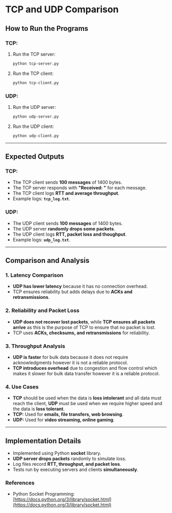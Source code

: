# TCP and UDP Comparison

## How to Run the Programs

### **TCP:**
1. Run the TCP server:
   ```sh
   python tcp-server.py
   ```
2. Run the TCP client:
   ```sh
   python tcp-client.py
   ```

### **UDP:**
1. Run the UDP server:
   ```sh
   python udp-server.py
   ```
2. Run the UDP client:
   ```sh
   python udp-client.py
   ```

---

## Expected Outputs

### **TCP:**
- The TCP client sends **100 messages** of 1400 bytes.
- The TCP server responds with **"Received: "** for each message.
- The TCP client logs **RTT and average throughput**.
- Example logs: **`tcp_log.txt`**.

### **UDP:**
- The UDP client sends **100 messages** of 1400 bytes.
- The UDP server **randomly drops some packets**.
- The UDP client logs **RTT, packet loss and thoughput**.
- Example logs: **`udp_log.txt`**.

---

## Comparison and Analysis

### **1. Latency Comparison**
- **UDP has lower latency** because it has no connection overhead.
- TCP ensures reliability but adds delays due to **ACKs and retransmissions**.

### **2. Reliability and Packet Loss**
- **UDP does not recover lost packets**, while **TCP ensures all packets arrive** as this is the purpose of TCP to ensure that no packet is lost.
- TCP uses **ACKs, checksums, and retransmissions** for reliability.

### **3. Throughput Analysis**
- **UDP is faster** for bulk data because it does not require acknowledgments however it is not a reliable protocol.
- **TCP introduces overhead** due to congestion and flow control which makes it slower for bulk data transfer however it is a reliable protocol.

### **4. Use Cases**
- **TCP** should be used when the data is **loss intolerant** and all data must reach the client, **UDP** must be used when we require higher speed and the data is **loss tolerant**.
- **TCP:** Used for **emails, file transfers, web browsing**.
- **UDP:** Used for **video streaming, online gaming**.

---

## Implementation Details
- Implemented using Python **socket** library.
- **UDP server drops packets** randomly to simulate loss.
- Log files record **RTT, throughput, and packet loss**.
- Tests run by executing servers and clients **simultaneously**.

### **References**
- Python Socket Programming:  
  [https://docs.python.org/3/library/socket.html](https://docs.python.org/3/library/socket.html)

